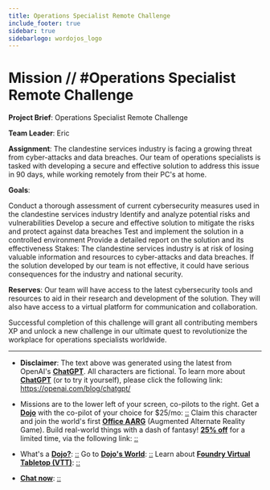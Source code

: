 ```yaml
---
title: Operations Specialist Remote Challenge
include_footer: true
sidebar: true
sidebarlogo: wordojos_logo
---
```

# Mission // #Operations Specialist Remote Challenge

**Project Brief**: Operations Specialist Remote Challenge

**Team Leader**: Eric

**Assignment**: The clandestine services industry is facing a growing threat from cyber-attacks and data breaches. Our team of operations specialists is tasked with developing a secure and effective solution to address this issue in 90 days, while working remotely from their PC's at home.

**Goals**:

Conduct a thorough assessment of current cybersecurity measures used in the clandestine services industry
Identify and analyze potential risks and vulnerabilities
Develop a secure and effective solution to mitigate the risks and protect against data breaches
Test and implement the solution in a controlled environment
Provide a detailed report on the solution and its effectiveness
Stakes: The clandestine services industry is at risk of losing valuable information and resources to cyber-attacks and data breaches. If the solution developed by our team is not effective, it could have serious consequences for the industry and national security.

**Reserves**: Our team will have access to the latest cybersecurity tools and resources to aid in their research and development of the solution. They will also have access to a virtual platform for communication and collaboration.

Successful completion of this challenge will grant all contributing members XP and unlock a new challenge in our ultimate quest to revolutionize the workplace for operations specialists worldwide.

---

* **Disclaimer**: The text above was generated using the latest from OpenAI's [**ChatGPT**](https://openai.com/blog/chatgpt/).  All characters are fictional.  To learn more about [**ChatGPT**](https://openai.com/blog/chatgpt/) (or to try it yourself), please click the following link: https://openai.com/blog/chatgpt/

* Missions are to the lower left of your screen, co-pilots to the right. Get a [**Dojo**](https://workmates.live/marketplace) with the co-pilot of your choice for $25/mo: [::](https://workmates.live/marketplace)  Claim this character and join the world's first [**Office AARG**](https://dojos.world) (Augmented Alternate Reality Game). Build real-world things with a dash of fantasy! [**25% off**](https://blog.workmates.live/deal-on-a-dojo) for a limited time, via the following link: [::](https://blog.workmates.live/deal-on-a-dojo) 

* What's a [**Dojo?**](https://workdojos.com): [::](https://workdojos.com)  Go to [**Dojo's World**](https://dojos.world): [::](https://dojos.world)  Learn about [**Foundry Virtual Tabletop (VTT)**](https://foundryvtt.com): [::](https://foundryvtt.com/)

* [**Chat now**](https://chat.workmates.live/channel/support): [::](https://chat.workmates.live/channel/support)